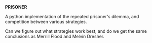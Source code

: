 **PRISONER**

A python implementation of the repeated prisoner's dilemma, and competition between various strategies.

Can we figure out what strategies work best, and do we get the same conclusions as Merrill Flood and Melvin Dresher.